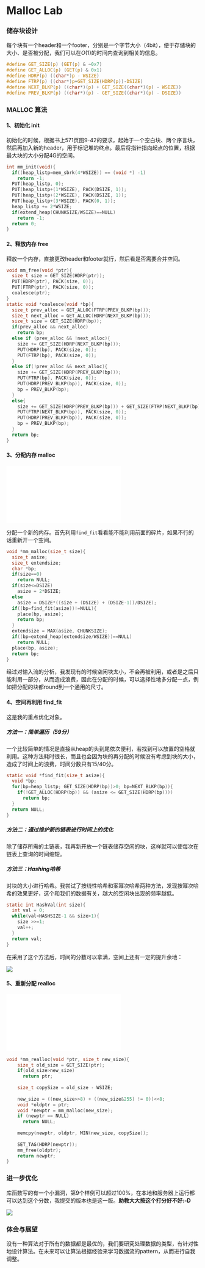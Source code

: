 # Malloc Lab

### 储存块设计

每个块有一个header和一个footer，分别是一个字节大小（4bit），便于存储块的大小、是否被分配，我们可以在$O(1)$的时间内查询到相关的信息。

```c
#define GET_SIZE(p) (GET(p) & ~0x7)
#define GET_ALLOC(p) (GET(p) & 0x1)
#define HDRP(p) ((char*)p - WSIZE)
#define FTRP(p) ((char*)p+GET_SIZE(HDRP(p))-DSIZE)
#define NEXT_BLKP(p) ((char*)(p) + GET_SIZE((char*)(p) - WSIZE))
#define PREV_BLKP(p) ((char*)(p) - GET_SIZE((char*)(p) - DSIZE))
```

### MALLOC 算法

#### 1、初始化 init

初始化的时候，根据书上571页图9-42的要求，起始于一个空白块、两个序言块，然后再加入新的header，用于标记堆的终点。最后将指针指向起点的位置，根据最大块的大小分配4G的空间。

```c
int mm_init(void){
  if((heap_listp=mem_sbrk(4*WSIZE)) == (void *) -1)
    return -1;
  PUT(heap_listp, 0);
  PUT(heap_listp+(1*WSIZE), PACK(DSIZE, 1));
  PUT(heap_listp+(2*WSIZE), PACK(DSIZE, 1));
  PUT(heap_listp+(3*WSIZE), PACK(0, 1));
  heap_listp += 2*WSIZE;
  if(extend_heap(CHUNKSIZE/WSIZE)==NULL)
    return -1;
  return 0;
}
```

#### 2、释放内存 free

释放一个内存，直接更改header和footer就行，然后看是否需要合并空间。

```c
void mm_free(void *ptr){
  size_t size = GET_SIZE(HDRP(ptr));
  PUT(HDRP(ptr), PACK(size, 0));
  PUT(FTRP(ptr), PACK(size, 0));
  coalesce(ptr);
}
static void *coalesce(void *bp){
  size_t prev_alloc = GET_ALLOC(FTRP(PREV_BLKP(bp)));
  size_t next_alloc = GET_ALLOC(HDRP(NEXT_BLKP(bp)));
  size_t size = GET_SIZE(HDRP(bp));
  if(prev_alloc && next_alloc)
    return bp;
  else if (prev_alloc && !next_alloc){
    size += GET_SIZE(HDRP(NEXT_BLKP(bp)));
    PUT(HDRP(bp), PACK(size, 0));
    PUT(FTRP(bp), PACK(size, 0));
  }
  else if(!prev_alloc && next_alloc){
    size += GET_SIZE(HDRP(PREV_BLKP(bp)));
    PUT(FTRP(bp), PACK(size, 0));
    PUT(HDRP(PREV_BLKP(bp)), PACK(size, 0));
    bp = PREV_BLKP(bp);
  }
  else{
    size += GET_SIZE(HDRP(PREV_BLKP(bp))) + GET_SIZE(FTRP(NEXT_BLKP(bp)));
    PUT(FTRP(NEXT_BLKP(bp)), PACK(size, 0));
    PUT(HDRP(PREV_BLKP(bp)), PACK(size, 0));
    bp = PREV_BLKP(bp);
  }
  return bp;
}
```

#### 3、分配内存 malloc

![](./alloc.pdf)

分配一个新的内存。首先利用`find_fit`看看能不能利用前面的碎片，如果不行的话重新开一个空间。

```c++
void *mm_malloc(size_t size){
  size_t asize;
  size_t extendsize;
  char *bp;
  if(size==0)
    return NULL;
  if(size<=DSIZE)
    asize = 2*DSIZE;
  else
    asize = DSIZE*((size + (DSIZE) + (DSIZE-1))/DSIZE);
  if((bp=find_fit(asize))!=NULL){
    place(bp, asize);
    return bp;
  }
  extendsize = MAX(asize, CHUNKSIZE);
  if((bp=extend_heap(extendsize/WSIZE))==NULL)
    return NULL;
  place(bp, asize);
  return bp;
}
```

经过对输入流的分析，我发现有的时候空闲块太小，不会再被利用，或者是之后只能利用一部分，从而造成浪费，因此在分配的时候，可以选择性地多分配一点，例如把分配的块都round到一个通用的尺寸。

#### 4、空间再利用 find_fit

这是我的重点优化对象。

##### 方法一：简单遍历（59分）

一个比较简单的情况是直接从heap的头到尾依次便利，若找到可以放置的空格就利用。这种方法耗时很长，而且也会因为块的再分配的时候没有考虑到块的大小，造成了时间上的浪费，时间分数只有15/40分。

```c
static void *find_fit(size_t asize){
  void *bp;
  for(bp=heap_listp; GET_SIZE(HDRP(bp))>0; bp=NEXT_BLKP(bp)){
    if(!GET_ALLOC(HDRP(bp)) && (asize <= GET_SIZE(HDRP(bp))))
      return bp;
  }
  return NULL;
}
```

##### 方法二：通过维护新的链表进行时间上的优化

除了储存所需的主链表，我再新开放一个链表储存空闲的块，这样就可以使每次在链表上查询的时间缩短。

##### 方法三：Hashing哈希

对块的大小进行哈希。我尝试了按线性哈希和案幂次哈希两种方法，发现按幂次哈希的效果更好，这个和我们的数据有关，越大的空闲块出现的频率越低。

```c
static int HashVal(int size){
  int val = 0;
  while(val<HASHSIZE-1 && size>1){
    size >>=1;
    val++;
  }
  return val;
}
```

在采用了这个方法后，时间的分数可以拿满，空间上还有一定的提升余地：

![](./85.png)

#### 5、重新分配 realloc

![](./realloc.pdf)

```c
void *mm_realloc(void *ptr, size_t new_size){
    size_t old_size = GET_SIZE(ptr);
    if(old_size>new_size)
      return ptr;
    
    size_t copySize = old_size - WSIZE;
    
    new_size = ((new_size>>8) + ((new_size&255) != 0))<<8;
    void *oldptr = ptr;
    void *newptr = mm_malloc(new_size);
    if (newptr == NULL)
      return NULL;
      
    memcpy(newptr, oldptr, MIN(new_size, copySize));
    
    SET_TAG(HDRP(newptr));
    mm_free(oldptr);
    return newptr;
}
```

### 进一步优化

库函数写的有一个小漏洞，第9个样例可以超过100%，在本地和服务器上运行都可以达到这个分数，我提交的版本也是这一版。**助教大大按这个打分好不好:-D**

![](./901.png)

### 体会与展望

没有一种算法对于所有的数据都是最优的，我们要研究处理数据的类型，有针对性地设计算法。在未来可以让算法根据经验来学习数据流的pattern，从而进行自我调整。
